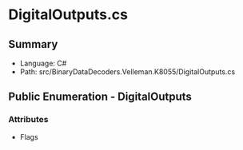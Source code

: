 ﻿# DigitalOutputs.cs

## Summary

* Language: C#
* Path: src/BinaryDataDecoders.Velleman.K8055/DigitalOutputs.cs

## Public Enumeration - DigitalOutputs

### Attributes

 - Flags

